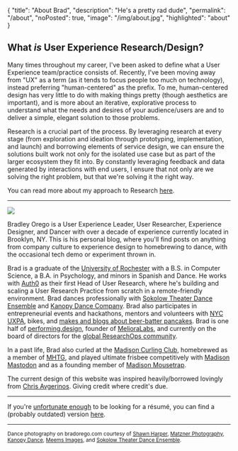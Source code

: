 {
  "title": "About Brad",
  "description": "He's a pretty rad dude",
  "permalink": "/about",
  "noPosted": true,
  "image": "/img/about.jpg",
  "highlighted": "about"
}

## What _is_ User Experience Research/Design?
Many times throughout my career, I've been asked to define what a User Experience team/practice consists of. Recently, I've been moving away from "UX" as a term (as it tends to focus people too much on technology), instead preferring "human-centered" as the prefix. To me, human-centered design has very little to do with making things pretty (though aesthetics are important), and is more about an iterative, explorative process to understand what the needs and desires of your audience/users are and to deliver a simple, elegant solution to those problems.

Research is a crucial part of the process. By leveraging research at every stage (from exploration and ideation through prototyping, implementation, and launch) and borrowing elements of service design, we can ensure the solutions built work not only for the isolated use case but as part of the larger ecosystem they fit into. By constantly leveraging feedback and data generated by interactions with end users, I ensure that not only are we solving the right problem, but that we're solving it the right way.

You can read more about my approach to Research [here](https://bradorego.com/user-research-101/).

---

<div class="row mt-4">
  <div class="col-12 col-sm-4 col-lg-2">
    <img src="/img/headshot.jpeg">
  </div>
<p class="col-12 mt-0 col-sm-8 col-lg-10">
  Bradley Orego is a User Experience Leader, User Researcher, Experience Designer, and Dancer with over a decade of experience currently located in Brooklyn, NY. This is his personal blog, where you'll find posts on anything from company culture to experience design to homebrewing to dance, with the occasional tech demo or experiment thrown in.
</p>
</div>

Brad is a graduate of the [University of Rochester](http://rochester.edu/) with a B.S. in Computer Science, a B.A. in Psychology, and minors in Spanish and Dance. He works with [Auth0](https://auth0.com) as their first Head of User Research, where he's building and scaling a User Research Practice from scratch in a remote-friendly environment. Brad dances professionally with [Sokolow Theater Dance Ensemble](http://sokolowtheatredance.org/) and [Kanopy Dance Company](http://kanopydance.org). Brad also participates in entrepreneurial events and hackathons, mentors and volunteers with [NYC UXPA](https://nycuxpa.org), bikes, and [makes and blogs about beer-batter pancakes](http://beerbatterbreakfast.com). Brad is one half of [performing.design](http://performing.design), founder of [MelioraLabs](https://melioralabs.com), and currently on the board of directors for the [global ResearchOps community](https://medium.com/researchops-community).

In a past life, Brad also curled at the [Madison Curling Club](http://madisoncurlingclub.com), homebrewed as a member of [MHTG](http://mhtg.org), and played ultimate frisbee competitively with [Madison Mastodon](https://twitter.com/MastodonUlti) and as a founding member of [Madison Mousetrap](https://twitter.com/mousetrapulti).

The current design of this website was inspired heavily/borrowed lovingly from [Chris Avgerinos](http://adoptchris.com/2015/). Giving credit where credit's due.

---

If you're [unfortunate enough](http://www.sean-johnson.com/why-you-should-burn-your-resume/) to be looking for a r&eacute;sum&eacute;, you can find a (probably outdated) version [here](/OregoDirectorResume.pdf).

---

<small>Dance photography on bradorego.com courtesy of <a href="http://www.shawnharper.net/">Shawn Harper</a>, <a href="http://matznerphotography.com/">Matzner Photography</a>, <a href="http://kanopydance.org">Kanopy Dance</a>, <a href="http://www.meemsimages.com/">Meems Images</a>, and <a href="http://sokolowtheatredance.org">Sokolow Theater Dance Ensemble</a>.</small>
